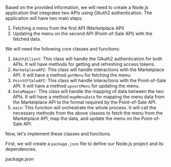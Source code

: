 Based on the provided information, we will need to create a Node.js application that integrates two APIs using OAuth2 authentication. The application will have two main steps: 

1. Fetching a menu from the first API (Marketplace API)
2. Updating the menu on the second API (Point-of-Sale API) with the fetched data.

We will need the following core classes and functions:

1. `OAuth2Client`: This class will handle the OAuth2 authentication for both APIs. It will have methods for getting and refreshing access tokens.
2. `MarketplaceAPI`: This class will handle interactions with the Marketplace API. It will have a method `getMenu` for fetching the menu.
3. `PointOfSaleAPI`: This class will handle interactions with the Point-of-Sale API. It will have a method `upsertMenu` for updating the menu.
4. `DataMapper`: This class will handle the mapping of data between the two APIs. It will have a method `mapMenuData` for mapping the menu data from the Marketplace API to the format required by the Point-of-Sale API.
5. `main`: This function will orchestrate the whole process. It will call the necessary methods from the above classes to fetch the menu from the Marketplace API, map the data, and update the menu on the Point-of-Sale API.

Now, let's implement these classes and functions.

First, we will create a `package.json` file to define our Node.js project and its dependencies.

package.json
